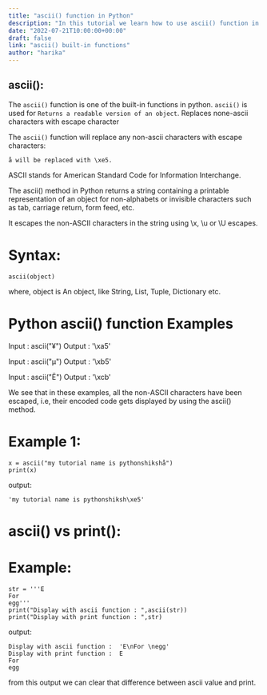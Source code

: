```yaml
---
title: "ascii() function in Python"
description: "In this tutorial we learn how to use ascii() function in Python"
date: "2022-07-21T10:00:00+00:00"
draft: false
link: "ascii() built-in functions"
author: "harika"
---
```


## ascii():
The `ascii()` function is one of the built-in functions in python.
`ascii()` is used for `Returns a readable version of an object`. Replaces none-ascii characters with escape character

The `ascii()` function will replace any non-ascii characters with escape characters:

`å will be replaced with \xe5.`

ASCII stands for American Standard Code for Information Interchange.

The ascii() method in Python returns a string containing a printable representation of an object for non-alphabets or invisible characters such as tab, carriage return, form feed, etc. 

It escapes the non-ASCII characters in the string using \x, \u or \U escapes.

# Syntax:
```
ascii(object)
```
where,
object is An object, like String, List, Tuple, Dictionary etc.

# Python ascii() function Examples 

Input : ascii("¥")
Output : '\xa5'

Input : ascii("µ")
Output : '\xb5'

Input : ascii("Ë")
Output : '\xcb'

We see that in these examples, all the non-ASCII characters have been escaped, i.e, their encoded code gets displayed by using the ascii() method.

# Example 1:
```
x = ascii("my tutorial name is pythonshikshå")
print(x)
```
output:
```
'my tutorial name is pythonshiksh\xe5'
```
# ascii() vs print():
# Example:
```
str = '''E
For 
egg'''
print("Display with ascii function : ",ascii(str))
print("Display with print function : ",str)
```
output:
```
Display with ascii function :  'E\nFor \negg'
Display with print function :  E
For
egg
```
from this output we can clear that difference between ascii value and print.



